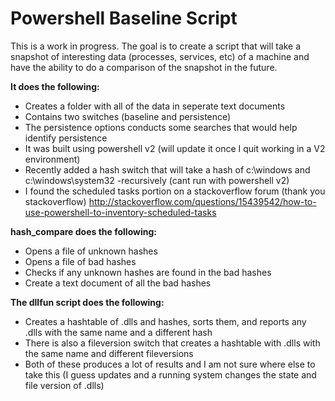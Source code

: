 # Powershell Baseline Script
This is a work in progress. The goal is to create a script that will take a snapshot of interesting data (processes, services, etc) of a machine and have the ability to do a comparison of the snapshot in the future. 

**It does the following:** 
- Creates a folder with all of the data in seperate text documents
- Contains two switches (baseline and persistence)
- The persistence options conducts some searches that would help identify persistence
- It was built using powershell v2 (will update it once I quit working in a V2 environment)
- Recently added a hash switch that will take a hash of c:\windows and c:\windows\system32 -recursively (cant run with powershell v2)
- I found the scheduled tasks portion on a stackoverflow forum (thank you stackoverflow) http://stackoverflow.com/questions/15439542/how-to-use-powershell-to-inventory-scheduled-tasks 

**hash_compare does the following:**
- Opens a file of unknown hashes
- Opens a file of bad hashes
- Checks if any unknown hashes are found in the bad hashes
- Create a text document of all the bad hashes

**The dllfun script does the following:** 
- Creates a hashtable of .dlls and hashes, sorts them, and reports any .dlls with the same name and a different hash
- There is also a fileversion switch that creates a hashtable with .dlls with the same name and different fileversions
- Both of these produces a lot of results and I am not sure where else to take this (I guess updates and a running system changes the state and file version of .dlls)

